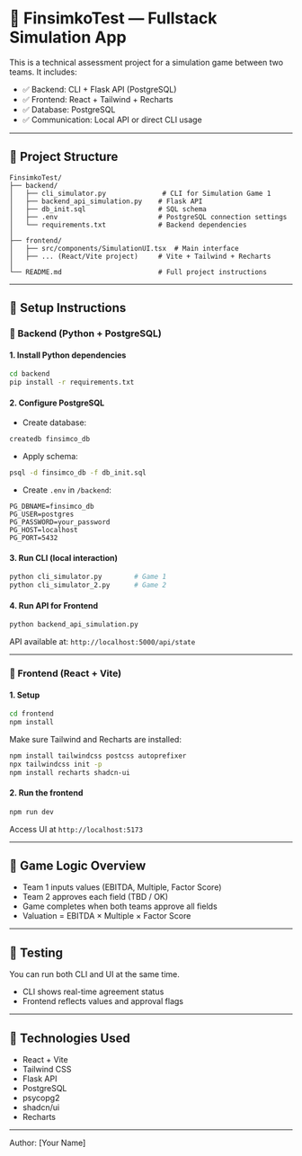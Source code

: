 # 🧠 FinsimkoTest — Fullstack Simulation App

This is a technical assessment project for a simulation game between two teams. It includes:

- ✅ Backend: CLI + Flask API (PostgreSQL)
- ✅ Frontend: React + Tailwind + Recharts
- ✅ Database: PostgreSQL
- ✅ Communication: Local API or direct CLI usage

---

## 📁 Project Structure

```
FinsimkoTest/
├── backend/
│   ├── cli_simulator.py              # CLI for Simulation Game 1
│   ├── backend_api_simulation.py    # Flask API
│   ├── db_init.sql                  # SQL schema
│   ├── .env                         # PostgreSQL connection settings
│   └── requirements.txt             # Backend dependencies
│
├── frontend/
│   ├── src/components/SimulationUI.tsx  # Main interface
│   ├── ... (React/Vite project)     # Vite + Tailwind + Recharts
│
└── README.md                        # Full project instructions
```

---

## 🚀 Setup Instructions

### 🔧 Backend (Python + PostgreSQL)

#### 1. Install Python dependencies

```bash
cd backend
pip install -r requirements.txt
```

#### 2. Configure PostgreSQL

- Create database:

```bash
createdb finsimco_db
```

- Apply schema:

```bash
psql -d finsimco_db -f db_init.sql
```

- Create `.env` in `/backend`:

```
PG_DBNAME=finsimco_db
PG_USER=postgres
PG_PASSWORD=your_password
PG_HOST=localhost
PG_PORT=5432
```

#### 3. Run CLI (local interaction)

```bash
python cli_simulator.py        # Game 1
python cli_simulator_2.py      # Game 2
```

#### 4. Run API for Frontend

```bash
python backend_api_simulation.py
```

API available at: `http://localhost:5000/api/state`

---

### 🎨 Frontend (React + Vite)

#### 1. Setup

```bash
cd frontend
npm install
```

Make sure Tailwind and Recharts are installed:

```bash
npm install tailwindcss postcss autoprefixer
npx tailwindcss init -p
npm install recharts shadcn-ui
```

#### 2. Run the frontend

```bash
npm run dev
```

Access UI at `http://localhost:5173`

---

## 🔁 Game Logic Overview

- Team 1 inputs values (EBITDA, Multiple, Factor Score)
- Team 2 approves each field (TBD / OK)
- Game completes when both teams approve all fields
- Valuation = EBITDA × Multiple × Factor Score

---

## 🧪 Testing

You can run both CLI and UI at the same time.
- CLI shows real-time agreement status
- Frontend reflects values and approval flags

---

## 🧠 Technologies Used

- React + Vite
- Tailwind CSS
- Flask API
- PostgreSQL
- psycopg2
- shadcn/ui
- Recharts

---

Author: [Your Name]
